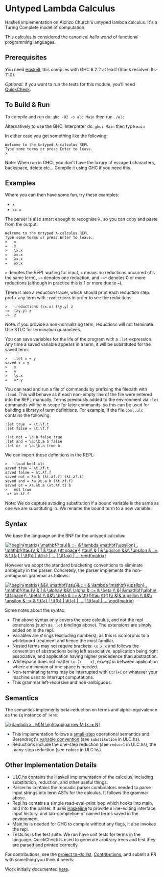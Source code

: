 # Untyped Lambda Calculus
Haskell implementation on Alonzo Church's untyped lambda calculus. It's a Turing Complete model of computation.

This calculus is considered the canonical _hello world_ of functional programming languages.

## Prerequisites
You need [Haskell](https://www.haskell.org/), this compiles with GHC 8.2.2 at least (Stack resolver: lts-11.0).

_Optional_: If you want to run the tests for this module, you'll need [QuickCheck](http://hackage.haskell.org/package/QuickCheck-2.12.6.1/docs/Test-QuickCheck.html#v:label).

## To Build & Run

To compile and run do:
`ghc -O2 -o ulc Main`
then run `./ulc`

Alternatively to use the GHCi Interpreter do:
`ghci Main`
then type `main`

In either case you get something like the following:
```
Welcome to the Untyped λ-calculus REPL
Type some terms or press Enter to leave.
>
```
Note: When run in GHCi, you don't have the luxury of escaped characters, backspace, delete etc...
Compile it using GHC if you need this.

## Examples
Where you can then have some fun, try these examples:
- `x`
- `\x.x`

The parser is also smart enough to recognise λ, so you can copy and paste from the output:
```
Welcome to the Untyped λ-calculus REPL
Type some terms or press Enter to leave.
>   x
=   x
>   \x.x
=   λx.x
>   λx.x
=   λx.x
```
`>` denotes the REPL waiting for input, `=` means no reductions occurred (it's the same term), `~>` denotes one reduction, and `~>*` denotes 0 or more reductions (although in practice this is 1 or more due to `=`).

There is also a reduction tracer, which should print each reduction step. prefix any term with `:reductions` in order to see the reductions:
```
>   :reductions (\x.x) (\y.y) z
~>  (λy.y) z
~>  z
```
Note: if you provide a non-normalizing term, reductions will not terminate. Use STLC for termination guarantees.

You can save variables for the life of the program with a `:let` expression. Any time a saved variable appears in a term, it will be substituted for the saved term:
```
>   :let x = y
saved x = y
>   x
=   y
>   \y.x
=   λz.y
```

You can read and run a file of commands by prefixing the filepath with `:load`. This will behave as if each non-empty line of the file were entered into the REPL manually. Terms previously added to the environment via `:let` commands will be in scope for later commands, so this can be used for building a library of term definitions. For example, if the file `bool.ulc` contains the following:
```
:let true  = \t.\f.t
:let false = \t.\f.f

:let not = \b.b false true
:let and = \a.\b.a b false
:let or  = \a.\b.a true b
```
We can import these definitions in the REPL:
```
>   :load bool.ulc
saved true = λt.λf.t
saved false = λt.λf.f
saved not = λb.b (λt.λf.f) (λt.λf.t)
saved and = λa.λb.a b (λt.λf.f)
saved or = λa.λb.a (λt.λf.t) b
>   not true
~>* λt.λf.f
```

Note: We do capture avoiding substitution if a bound variable is the same as one we are substituting in. We rename the bound term to a new variable.

## Syntax

We base the language on the BNF for the untyped calculus:

<a href="https://www.codecogs.com/eqnedit.php?latex=\begin{matrix}&space;\mathbf{\tau}&&space;::=&space;&&space;\lambda&space;\mathbf{\upsilon}&space;.&space;\mathbf{\tau}\\&space;&&space;|&space;&&space;\tau\,{\tt&space;space}\,\tau\\&space;&&space;|&space;&&space;\upsilon&space;&&\\&space;\upsilon&space;&&space;::=&space;&&space;\tt{a}&space;|&space;\tt{b}&space;|&space;\tt{c}&space;|&space;...&space;|&space;\tt{aa}&space;|&space;...&space;\end{matrix}" target="_blank"><img src="https://latex.codecogs.com/gif.latex?\begin{matrix}&space;\mathbf{\tau}&&space;::=&space;&&space;\lambda&space;\mathbf{\upsilon}&space;.&space;\mathbf{\tau}\\&space;&&space;|&space;&&space;\tau\,{\tt&space;space}\,\tau\\&space;&&space;|&space;&&space;\upsilon&space;&&\\&space;\upsilon&space;&&space;::=&space;&&space;\tt{a}&space;|&space;\tt{b}&space;|&space;\tt{c}&space;|&space;...&space;|&space;\tt{aa}&space;|&space;...&space;\end{matrix}" title="\begin{matrix} \mathbf{\tau}& ::= & \lambda \mathbf{\upsilon} . \mathbf{\tau}\\ & | & \tau\,{\tt space}\,\tau\\ & | & \upsilon &&\\ \upsilon & ::= & \tt{a} | \tt{b} | \tt{c} | ... | \tt{aa} | ... \end{matrix}" /></a>

However we adopt the standard bracketing conventions to eliminate ambiguity in the parser. Concretely, the parser implements the non-ambiguous grammar as follows:

<a href="https://www.codecogs.com/eqnedit.php?latex=\begin{matrix}&space;&&\\&space;\mathbf{\tau}&&space;::=&space;&&space;\lambda&space;\mathbf{\upsilon}&space;.&space;\mathbf{\tau}\\&space;&&space;|&space;&&space;\alpha\\&space;&&\\&space;\alpha&space;&&space;::=&space;&&space;\beta&space;\\&space;&|&space;&\mathbf{\alpha\,&space;\tt{space}\,&space;\beta}&space;\\&space;&&\\&space;\beta&space;&&space;::=&space;&&space;\tt{(}\tau&space;\tt{)}\\&space;&|&&space;\upsilon&space;\\&space;&&\\&space;\upsilon&space;&&space;::=&space;&&space;\tt{a}&space;|&space;\tt{b}&space;|&space;\tt{c}&space;|&space;...&space;|&space;\tt{aa}&space;|&space;...&space;\end{matrix}" target="_blank"><img src="https://latex.codecogs.com/gif.latex?\begin{matrix}&space;&&\\&space;\mathbf{\tau}&&space;::=&space;&&space;\lambda&space;\mathbf{\upsilon}&space;.&space;\mathbf{\tau}\\&space;&&space;|&space;&&space;\alpha\\&space;&&\\&space;\alpha&space;&&space;::=&space;&&space;\beta&space;\\&space;&|&space;&\mathbf{\alpha\,&space;\tt{space}\,&space;\beta}&space;\\&space;&&\\&space;\beta&space;&&space;::=&space;&&space;\tt{(}\tau&space;\tt{)}\\&space;&|&&space;\upsilon&space;\\&space;&&\\&space;\upsilon&space;&&space;::=&space;&&space;\tt{a}&space;|&space;\tt{b}&space;|&space;\tt{c}&space;|&space;...&space;|&space;\tt{aa}&space;|&space;...&space;\end{matrix}" title="\begin{matrix} &&\\ \mathbf{\tau}& ::= & \lambda \mathbf{\upsilon} . \mathbf{\tau}\\ & | & \alpha\\ &&\\ \alpha & ::= & \beta \\ &| &\mathbf{\alpha\, \tt{space}\, \beta} \\ &&\\ \beta & ::= & \tt{(}\tau \tt{)}\\ &|& \upsilon \\ &&\\ \upsilon & ::= & \tt{a} | \tt{b} | \tt{c} | ... | \tt{aa} | ... \end{matrix}" /></a>

Some notes about the syntax:

- The above syntax only covers the core calculus, and not the repl extensions (such as `:let` bindings above). The extensions are simply added on in the repl.
- Variables are strings (excluding numbers), as this is isomorphic to a whiteboard treatment and hence the most familiar.
- Nested terms may not require brackets: `\x.x x` and follows the convention of abstractions being left associative, application being right associative, and application having higher precedence than abstraction.
- Whitespace does not matter `\x.(x    x)`, except in between application where a minimum of one space is needed.
- Non-terminating terms may be interrupted with `Ctrl+C` or whatever your machine uses to interrupt computations.
- This grammar left-recursive and non-ambiguous.

## Semantics

The semantics implements beta-reduction on terms and alpha-equivalence as the `Eq` instance of `Term`:

<a href="https://www.codecogs.com/eqnedit.php?latex=(\lambda&space;x&space;.&space;M)N&space;\rightsquigarrow&space;M&space;[x&space;:=&space;N]" target="_blank"><img src="https://latex.codecogs.com/gif.latex?(\lambda&space;x&space;.&space;M)N&space;\rightsquigarrow&space;M&space;[x&space;:=&space;N]" title="(\lambda x . M)N \rightsquigarrow M [x := N]" /></a>

- This implementation follows a [small-step](https://cs.stackexchange.com/questions/43294/difference-between-small-and-big-step-operational-semantics) operational semantics and Berendregt's [variable convention](https://cs.stackexchange.com/questions/69323/barendregts-variable-convention-what-does-it-mean) (see `substitution` in ULC.hs).
- Reductions include the one-step reduction (see `reduce1` in ULC.hs), the many-step reduction (see `reduce` in ULC.hs).

## Other Implementation Details
- ULC.hs contains the Haskell implementation of the calculus, including substitution, reduction, and other useful things.
- Parser.hs contains the monadic parser combinators needed to parse input strings into term ASTs for the calculus. It follows the grammar above.
- Repl.hs contains a simple read-eval-print loop which hooks into main, and into the parser. It uses [Haskeline](https://hackage.haskell.org/package/haskeline) to provide a line-editing interface, input history, and tab-completion of named terms saved in the environment.
- Main.hs is needed for GHC to compile without any flags, it also invokes the repl.
- Tests.hs is the test suite. We run have unit tests for terms in the language. QuickCheck is used to generate arbitrary trees and test they are parsed and printed correctly.

For contributions, see the [project to-do list](https://github.com/lukeg101/lplzoo/projects/1), [Contributions](https://github.com/lukeg101/lplzoo#contributions), and submit a PR with something you think it needs.

Work initially documented [here](https://gist.github.com/lukeg101/9090f20f4a7b09f401df9390a0e357c9).
